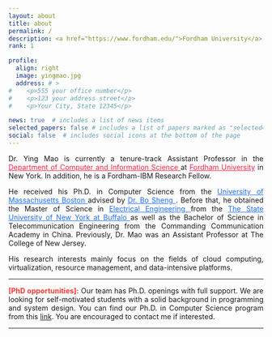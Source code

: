 ```yaml
---
layout: about
title: about
permalink: /
description: <a href="https://www.fordham.edu/">Fordham University</a>, New York, NY.
rank: 1

profile:
  align: right
  image: yingmao.jpg
  address: # >
#    <p>555 your office number</p>
#    <p>123 your address street</p>
#    <p>Your City, State 12345</p>

news: true  # includes a list of news items
selected_papers: false # includes a list of papers marked as "selected={true}"
social: false  # includes social icons at the bottom of the page
---
```


<div align="justify">
Dr. Ying Mao
is currently a tenure-track Assistant Professor in the
<a href="https://www.fordham.edu/info/20344/computer_and_information_science" style="color:#FC2146"> Department of Computer and
Information Science </a>
at <a href="https://www.fordham.edu/" style="color:#FC2146">Fordham University</a> in New York.
In addition, he is a Fordham-IBM Research Fellow.
<p></p>
He received his Ph.D. in Computer Science from the
<a href="https://www.umb.edu" style="color:#216DFC">University of Massachusetts Boston </a>
advised by <a href="https://www.cs.umb.edu/~shengbo/" style="color:#216DFC"> Dr. Bo Sheng </a>.
Before that, he obtained the Master of Science in <a href="http://engineering.buffalo.edu/ee.html" style="color:#216DFC"> Electrical Engineering </a> from the
<a href="http://www.buffalo.edu/" style="color:#216DFC"> The State University of New York at Buffalo </a>
as well as the Bachelor of Science in Telecommunication Engineering
from the Commanding Communication Academy in China.
Previously, Dr. Mao was an Assistant Professor at The College of New Jersey.
 <p></p>
 His research interests mainly focus on the fields of cloud computing, virtualization, resource management, and data-intensive platforms.
</div>

---

<div align="justify">
<font color="FF3C33"><strong>[PhD opportunities]:</strong></font>
Our team has Ph.D. openings with full support. We are looking for self-motivated students with a solid background in programming and system design. You can find our Ph.D. in Computer Science program from this <a href="https://www.fordham.edu/homepage/7574/phd_in_computer_science">link</a>. You are encouraged to contact me if interested.
</div>

---
